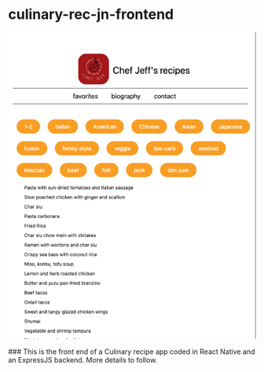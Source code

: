 # culinary-rec-jn-frontend

<p align = 'center'>
<img src = 'assets/Early_screenshot.png' alt = 'Early screenshot' style = "width =150; height = 300 ; border-radius: 14; "> 
</p>
### This is the front end of a Culinary recipe app coded in React Native and an ExpressJS backend. More details to follow.
